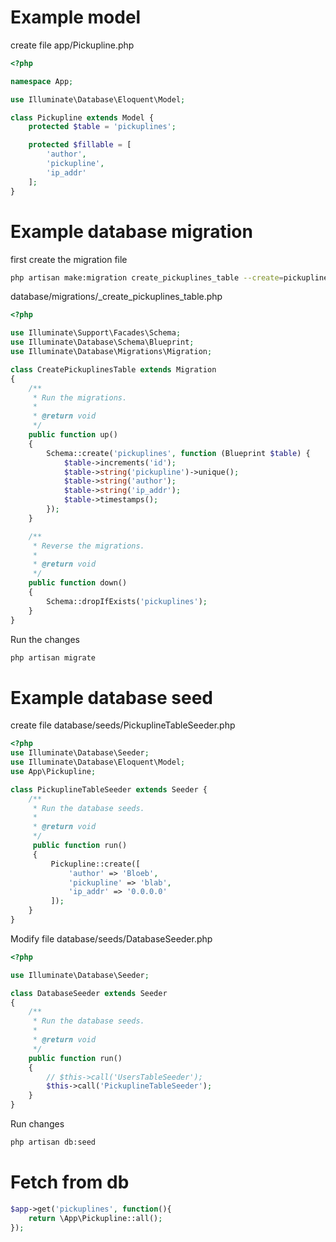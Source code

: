 # Example model

create file app/Pickupline.php

```php
<?php

namespace App;

use Illuminate\Database\Eloquent\Model;

class Pickupline extends Model {
    protected $table = 'pickuplines';

    protected $fillable = [
        'author',
        'pickupline',
        'ip_addr'
    ];
}
```

# Example database migration

first create the migration file

```sh
php artisan make:migration create_pickuplines_table --create=pickuplines
```

database/migrations/<date-time>_create_pickuplines_table.php

```php
<?php

use Illuminate\Support\Facades\Schema;
use Illuminate\Database\Schema\Blueprint;
use Illuminate\Database\Migrations\Migration;

class CreatePickuplinesTable extends Migration
{
    /**
     * Run the migrations.
     *
     * @return void
     */
    public function up()
    {
        Schema::create('pickuplines', function (Blueprint $table) {
            $table->increments('id');
            $table->string('pickupline')->unique();
            $table->string('author');
            $table->string('ip_addr');
            $table->timestamps();
        });
    }

    /**
     * Reverse the migrations.
     *
     * @return void
     */
    public function down()
    {
        Schema::dropIfExists('pickuplines');
    }
}
```

Run the changes

```sh
php artisan migrate
```

# Example database seed

create file database/seeds/PickuplineTableSeeder.php

```php
<?php
use Illuminate\Database\Seeder;
use Illuminate\Database\Eloquent\Model;
use App\Pickupline;

class PickuplineTableSeeder extends Seeder {
    /**
     * Run the database seeds.
     *
     * @return void
     */
     public function run()
     {
         Pickupline::create([
             'author' => 'Bloeb',
             'pickupline' => 'blab',
             'ip_addr' => '0.0.0.0'
         ]);
    }
}
```

Modify file database/seeds/DatabaseSeeder.php
```php
<?php

use Illuminate\Database\Seeder;

class DatabaseSeeder extends Seeder
{
    /**
     * Run the database seeds.
     *
     * @return void
     */
    public function run()
    {
        // $this->call('UsersTableSeeder');
        $this->call('PickuplineTableSeeder');
    }
}
```

Run changes

```sh
php artisan db:seed
```

# Fetch from db

```php
$app->get('pickuplines', function(){
    return \App\Pickupline::all();
});
```
